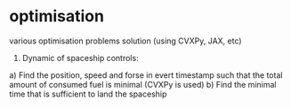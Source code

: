 # optimisation
various optimisation problems solution (using CVXPy, JAX, etc)
1. Dynamic of spaceship controls:

  a) Find the position, speed and forse in evert timestamp such that the total amount of consumed fuel is minimal (CVXPy is used)
  b) Find the minimal time that is sufficient to land the spaceship
